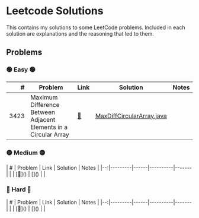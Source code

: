 <H1> Leetcode Solutions </H1> 
This contains my solutions to some LeetCode problems. Included in each solution are explanations and the reasoning that led to them. 



<H2> Problems </H2>

<H3> 🟢 Easy 🟢 </H3>

| # | Problem | Link | Solution | Notes |
|--:|---------|------|----------|-------|
| 3423 |Maximum Difference Between Adjacent Elements in a Circular Array| [🔗](https://leetcode.com/problems/maximum-difference-between-adjacent-elements-in-a-circular-array/description/) | [MaxDiffCircularArray.java](src/Easy/MaxDiffCircularArray.java) |  |


<H3> 🟡 Medium 🟡 </H3>
| # | Problem | Link | Solution | Notes |
|--:|---------|------|----------|-------|
| | [🔗]() | []() |  |

<H3> 🔴 Hard 🔴 </H3>
| # | Problem | Link | Solution | Notes |
|--:|---------|------|----------|-------|
| | [🔗]() | []() |  |

